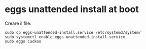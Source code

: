 # eggs unattended install at boot

Creare il file:
```
sudo cp eggs-unattended-install.service /etc/systemd/system/
sudo systemctl enable eggs-unattended-install.service
sudo eggs cuckoo
```
